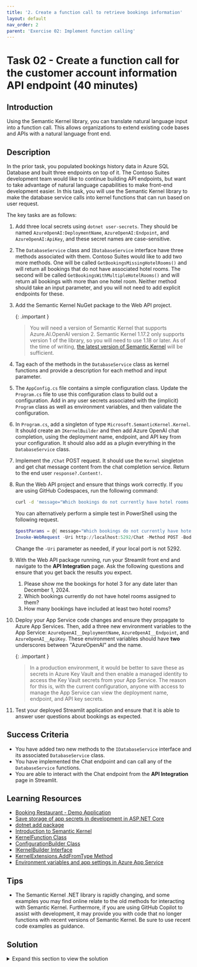 ```yaml
---
title: '2. Create a function call to retrieve bookings information'
layout: default
nav_order: 2
parent: 'Exercise 02: Implement function calling'
---
```


# Task 02 - Create a function call for the customer account information API endpoint (40 minutes)

## Introduction

Using the Semantic Kernel library, you can translate natural language input into a function call. This allows organizations to extend existing code bases and APIs with a natural language front end.

## Description

In the prior task, you populated bookings history data in Azure SQL Database and built three endpoints on top of it. The Contoso Suites development team would like to continue building API endpoints, but want to take advantage of natural language capabilities to make front-end development easier. In this task, you will use the Semantic Kernel library to make the database service calls into kernel functions that can run based on user request.

The key tasks are as follows:

1. Add three local secrets using `dotnet user-secrets`. They should be named `AzureOpenAI:DeploymentName`, `AzureOpenAI:Endpoint`, and `AzureOpenAI:ApiKey`, and these secret names are case-sensitive.
2. The `DatabaseService` class and `IDatabaseService` interface have three methods associated with them. Contoso Suites would like to add two more methods. One will be called `GetBookingsMissingHotelRooms()` and will return all bookings that do not have associated hotel rooms. The second will be called `GetBookingsWithMultipleHotelRooms()` and will return all bookings with more than one hotel room. Neither method should take an input parameter, and you will not need to add explicit endpoints for these.
3. Add the Semantic Kernel NuGet package to the Web API project.

    {: .important }
    > You will need a version of Semantic Kernel that supports Azure.AI.OpenAI version 2. Semantic Kernel 1.17.2 only supports version 1 of the library, so you will need to use 1.18 or later. As of the time of writing, [the latest version of Semantic Kernel](https://www.nuget.org/packages/Microsoft.SemanticKernel/) will be sufficient.

4. Tag each of the methods in the `DatabaseService` class as kernel functions and provide a description for each method and input parameter.
5. The `AppConfig.cs` file contains a simple configuration class. Update the `Program.cs` file to use this configuration class to build out a configuration. Add in any user secrets associated with the (implicit) `Program` class as well as environment variables, and then validate the configuration.
6. In `Program.cs`, add a singleton of type `Microsoft.SemanticKernel.Kernel`. It should create an `IKernelBuilder` and then add Azure OpenAI chat completion, using the deployment name, endpoint, and API key from your configuration. It should also add as a plugin everything in the `DatabaseService` class.
7. Implement the `/Chat` POST request. It should use the `Kernel` singleton and get chat message content from the chat completion service. Return to the end user `response?.Content!`.
8. Run the Web API project and ensure that things work correctly. If you are using GitHub Codespaces, run the following command:

   ```bash
   curl -d 'message="Which bookings do not currently have hotel rooms associated with them?"' http://localhost:5292/Chat
   ```

   You can alternatively perform a simple test in PowerShell using the following request.

    ```powershell
    $postParams = @{ message="Which bookings do not currently have hotel rooms associated with them?" }
    Invoke-WebRequest -Uri http://localhost:5292/Chat -Method POST -Body $postParams
    ```

    Change the `-Uri` parameter as needed, if your local port is not 5292.
9. With the Web API package running, run your Streamlit front end and navigate to the **API Integration** page. Ask the following questions and ensure that you get back the results you expect.
   1. Please show me the bookings for hotel 3 for any date later than December 1, 2024.
   2. Which bookings currently do not have hotel rooms assigned to them?
   3. How many bookings have included at least two hotel rooms?
10. Deploy your App Service code changes and ensure they propagate to Azure App Services. Then, add a three new environment variables to the App Service: `AzureOpenAI__DeploymentName`, `AzureOpenAI__Endpoint`, and `AzureOpenAI__ApiKey`. These environment variables should have **two** underscores between "AzureOpenAI" and the name.

    {: .important }
    > In a production environment, it would be better to save these as secrets in Azure Key Vault and then enable a managed identity to access the Key Vault secrets from your App Service. The reason for this is, with the current configuration, anyone with access to manage the App Service can view the deployment name, endpoint, and API key secrets.

11. Test your deployed Streamlit application and ensure that it is able to answer user questions about bookings as expected.

## Success Criteria

- You have added two new methods to the `IDatabaseService` interface and its associated `DatabaseService` class.
- You have implemented the Chat endpoint and can call any of the `DatabaseService` functions.
- You are able to interact with the Chat endpoint from the **API Integration** page in Streamlit.

## Learning Resources

- [Booking Restaurant - Demo Application](https://github.com/microsoft/semantic-kernel/tree/main/dotnet/samples/Demos/BookingRestaurant)
- [Save storage of app secrets in development in ASP.NET Core](https://learn.microsoft.com/aspnet/core/security/app-secrets?view=aspnetcore-8.0&tabs=windows)
- [dotnet add package](https://learn.microsoft.com/dotnet/core/tools/dotnet-add-package)
- [Introduction to Semantic Kernel](https://learn.microsoft.com/semantic-kernel/overview/)
- [KernelFunction Class](https://learn.microsoft.com/dotnet/api/microsoft.semantickernel.kernelfunction?view=semantic-kernel-dotnet)
- [ConfigurationBuilder Class](https://learn.microsoft.com/dotnet/api/microsoft.extensions.configuration.configurationbuilder?view=net-8.0)
- [IKernelBuilder Interface](https://learn.microsoft.com/dotnet/api/microsoft.semantickernel.ikernelbuilder?view=semantic-kernel-dotnet)
- [KernelExtensions.AddFromType Method](https://learn.microsoft.com/dotnet/api/microsoft.semantickernel.kernelextensions.addfromtype?view=semantic-kernel-dotnet)
- [Environment variables and app settings in Azure App Service](https://learn.microsoft.com/azure/app-service/reference-app-settings?tabs=kudu%2Cdotnet)

## Tips

- The Semantic Kernel .NET library is rapidly changing, and some examples you may find online relate to the old methods for interacting with Semantic Kernel. Furthermore, if you are using GitHub Copilot to assist with development, it may provide you with code that no longer functions with recent versions of Semantic Kernel. Be sure to use recent code examples as guidance.

## Solution

<details markdown="block">
<summary>Expand this section to view the solution</summary>

- In order to add user secrets to your .NET project, open a console in the Web API directory containing your `ContosoSuitesWebAPI.csproj` file. Then, run the following commands, replacing the secret values with your actual endpoint and API key, respectively.

  ```sh
  dotnet user-secrets init
  
  dotnet user-secrets set "AzureOpenAI:DeploymentName" "gpt-4o"
  dotnet user-secrets set "AzureOpenAI:Endpoint" "{your_endpoint}"
  dotnet user-secrets set "AzureOpenAI:ApiKey" "{your_key}"
  ```

- The new code for the `IDatabaseService` interface is as follows:

  ```csharp
  Task<IEnumerable<Booking>> GetBookingsMissingHotelRooms();
  Task<IEnumerable<Booking>> GetBookingsWithMultipleHotelRooms();
  ```

- The code for the `GetBookingsMissingHotelRooms()` method is in the `DatabaseService` class as follows:

  ```csharp
      public async Task<IEnumerable<Booking>> GetBookingsMissingHotelRooms()
      {
          var sql = """
              SELECT
                  b.BookingID,
                  b.CustomerID,
                  b.HotelID,
                  b.StayBeginDate,
                  b.StayEndDate,
                  b.NumberOfGuests
              FROM dbo.Booking b
              WHERE NOT EXISTS
                  (
                      SELECT 1
                      FROM dbo.BookingHotelRoom h
                      WHERE
                          b.BookingID = h.BookingID
                  );
              """;
          using var conn = new SqlConnection(
              connectionString: Environment.GetEnvironmentVariable("SQLCONNSTR_ContosoSuites")!
          );
          conn.Open();
          using var cmd = new SqlCommand(sql, conn);
          using var reader = await cmd.ExecuteReaderAsync();
          var bookings = new List<Booking>();
          while (await reader.ReadAsync())
          {
              bookings.Add(new Booking
              {
                  BookingID = reader.GetInt32(0),
                  CustomerID = reader.GetInt32(1),
                  HotelID = reader.GetInt32(2),
                  StayBeginDate = reader.GetDateTime(3),
                  StayEndDate = reader.GetDateTime(4),
                  NumberOfGuests = reader.GetInt32(5)
              });
          }
          conn.Close();
  
          return bookings;
      }
  ```

- The code for the `GetBookingsWithMultipleHotelRooms()` method in the `DatabaseService` class is as follows:

  ```csharp
      public async Task<IEnumerable<Booking>> GetBookingsWithMultipleHotelRooms()
      {
          var sql = """
              SELECT
                  b.BookingID,
                  b.CustomerID,
                  b.HotelID,
                  b.StayBeginDate,
                  b.StayEndDate,
                  b.NumberOfGuests
              FROM dbo.Booking b
              WHERE
                  (
                      SELECT COUNT(1)
                      FROM dbo.BookingHotelRoom h
                      WHERE
                          b.BookingID = h.BookingID
                  ) > 1;
              """;
          using var conn = new SqlConnection(
              connectionString: Environment.GetEnvironmentVariable("SQLCONNSTR_ContosoSuites")!
          );
          conn.Open();
          using var cmd = new SqlCommand(sql, conn);
          using var reader = await cmd.ExecuteReaderAsync();
          var bookings = new List<Booking>();
          while (await reader.ReadAsync())
          {
              bookings.Add(new Booking
              {
                  BookingID = reader.GetInt32(0),
                  CustomerID = reader.GetInt32(1),
                  HotelID = reader.GetInt32(2),
                  StayBeginDate = reader.GetDateTime(3),
                  StayEndDate = reader.GetDateTime(4),
                  NumberOfGuests = reader.GetInt32(5)
              });
          }
          conn.Close();
  
          return bookings;
      }
  ```

- To add the Semantic Kernel NuGet package, you can run the following command from the command line, in the Web API directory containing your `ContosoSuitesWebAPI.csproj` file.

  ```powershell
  dotnet add package Microsoft.SemanticKernel
  ```

- In order to tag a method in the `DatabaseService.cs` file, you will need to include the `Microsoft.SemanticKernel` and `System.ComponentModel` namespaces at the top of the file, along with the other **using** statements.

  ```csharp
  using Microsoft.SemanticKernel;
  using System.ComponentModel;
  ```
  
  Then, add `[KernelFunction]` and `[Description()]` descriptors to each of the five methods you want to be available for Semantic Kernel to call. For example, the `GetHotels()` method   signature would look like:
  
  ```csharp
      [KernelFunction]
      [Description("Get all hotels.")]
      public async Task<IEnumerable<Hotel>> GetHotels()
  ```
  
  For methods with parameters, include as well a `[Description()]` descriptor for each parameter. For example, the `GetBookingsForHotel()` method would look like:
  
  ```csharp
      [KernelFunction]
      [Description("Get all bookings for a single hotel.")]
      public async Task<IEnumerable<Booking>> GetBookingsForHotel(
          [Description("The ID of the hotel")] int hotelId
          )
  ```
  
  Make sure to do this for all five methods, including the two you created in Step 2 of this task.
- Add the Semantic Kernel namespaces we will need to the top of `Program.cs`:

  ```csharp
  using Microsoft.SemanticKernel;
  using Microsoft.SemanticKernel.Connectors.OpenAI;
  using Microsoft.SemanticKernel.ChatCompletion;
  ```
  
  From there, after creating the **builder** object, add the following code:
  
  ```csharp
  var config = new ConfigurationBuilder()
      .AddUserSecrets<Program>()
      .AddEnvironmentVariables()
      .Build();
  ```

- The code to create a singleton `Kernel` is as follows, and should be added below the singleton builder for `CosmosClient`.

  ```csharp
  builder.Services.AddSingleton<Kernel>((_) =>
  {
      IKernelBuilder kernelBuilder = Kernel.CreateBuilder();
      kernelBuilder.AddAzureOpenAIChatCompletion(
          deploymentName: builder.Configuration["AzureOpenAI:DeploymentName"]!,
          endpoint: builder.Configuration["AzureOpenAI:Endpoint"]!,
          apiKey: builder.Configuration["AzureOpenAI:ApiKey"]!
      );
      kernelBuilder.Plugins.AddFromType<DatabaseService>();
      return kernelBuilder.Build();
  });
  ```

- The code to implement the `/Chat` POST request is as follows:

  ```csharp
  app.MapPost("/Chat", async Task<string> (HttpRequest request) =>
  {
      var message = await Task.FromResult(request.Form["message"]);
      var kernel = app.Services.GetRequiredService<Kernel>();
      var chatCompletionService = kernel.GetRequiredService<IChatCompletionService>();
      var executionSettings = new OpenAIPromptExecutionSettings
      {
          ToolCallBehavior = ToolCallBehavior.AutoInvokeKernelFunctions
      };
      var response = await chatCompletionService.GetChatMessageContentAsync(message.ToString(), executionSettings, kernel);
      return response?.Content!;
  })
      .WithName("Chat")
      .WithOpenApi();
  ```

- In order to create an environment variable for your App Service, perform the following actions.
  - Navigate back to your resource group in the Azure Portal. Then, select the **App Service** named `{your_unique_id}-api`. In the **Settings** menu, choose the **Environment variables** option. Then, navigate to the **App settings** tab and select the **Add** button.

    ![Creating a new environment variable for an Azure App Service](../../media/Solution/0202_AddEnvironmentVariable1.png)

  - Create three environment variables. The first is `AzureOpenAI__DeploymentName` and should have a value of `gpt-4o`. The second is `AzureOpenAI__Endpoint` and should have a value of your Azure OpenAI endpoint URL. The third is `AzureOpenAI__ApiKey` and should have a value of your Azure OpenAI API key. After entering data for an application setting, select **Apply** to save the setting.

    ![Filling in details for the new environment variable for an Azure App Service](../../media/Solution/0201_AddEnvironmentVariable2.png)

    {: .note }
    > These environment variables should have **two** underscores between "AzureOpenAI" and the name.

    After creating the three application settings, select the **Apply** button to finish saving them. This will restart your API service.

</details>
